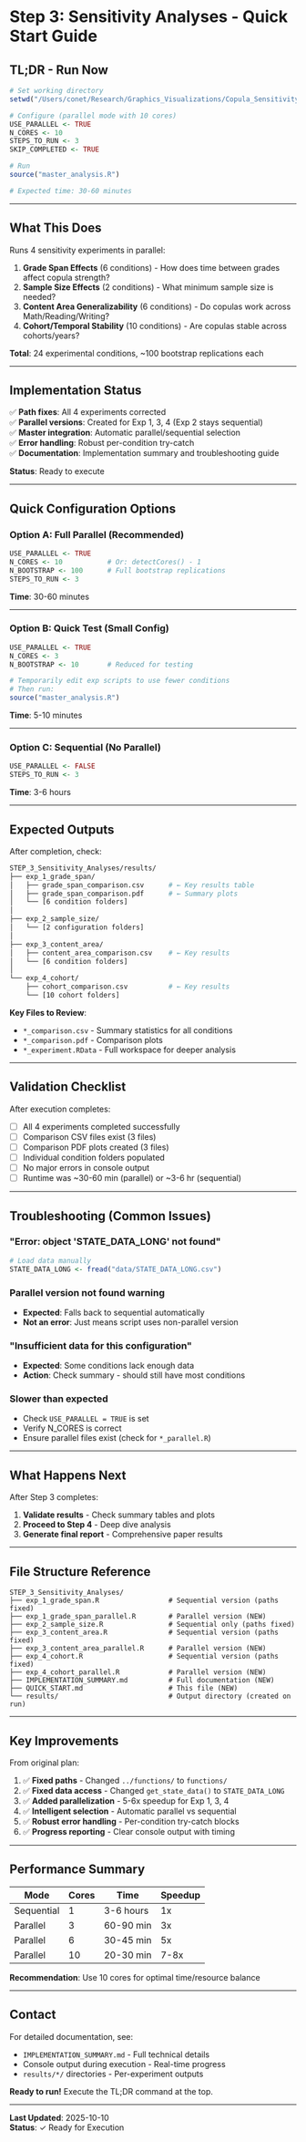 # Step 3: Sensitivity Analyses - Quick Start Guide

## TL;DR - Run Now

```r
# Set working directory
setwd("/Users/conet/Research/Graphics_Visualizations/Copula_Sensitivity_Analyses")

# Configure (parallel mode with 10 cores)
USE_PARALLEL <- TRUE
N_CORES <- 10
STEPS_TO_RUN <- 3
SKIP_COMPLETED <- TRUE

# Run
source("master_analysis.R")

# Expected time: 30-60 minutes
```

---

## What This Does

Runs 4 sensitivity experiments in parallel:
1. **Grade Span Effects** (6 conditions) - How does time between grades affect copula strength?
2. **Sample Size Effects** (2 conditions) - What minimum sample size is needed?
3. **Content Area Generalizability** (6 conditions) - Do copulas work across Math/Reading/Writing?
4. **Cohort/Temporal Stability** (10 conditions) - Are copulas stable across cohorts/years?

**Total**: 24 experimental conditions, ~100 bootstrap replications each

---

## Implementation Status

✅ **Path fixes**: All 4 experiments corrected  
✅ **Parallel versions**: Created for Exp 1, 3, 4 (Exp 2 stays sequential)  
✅ **Master integration**: Automatic parallel/sequential selection  
✅ **Error handling**: Robust per-condition try-catch  
✅ **Documentation**: Implementation summary and troubleshooting guide  

**Status**: Ready to execute

---

## Quick Configuration Options

### Option A: Full Parallel (Recommended)
```r
USE_PARALLEL <- TRUE
N_CORES <- 10           # Or: detectCores() - 1
N_BOOTSTRAP <- 100      # Full bootstrap replications
STEPS_TO_RUN <- 3
```
**Time**: 30-60 minutes

---

### Option B: Quick Test (Small Config)
```r
USE_PARALLEL <- TRUE
N_CORES <- 3
N_BOOTSTRAP <- 10       # Reduced for testing

# Temporarily edit exp scripts to use fewer conditions
# Then run:
source("master_analysis.R")
```
**Time**: 5-10 minutes

---

### Option C: Sequential (No Parallel)
```r
USE_PARALLEL <- FALSE
STEPS_TO_RUN <- 3
```
**Time**: 3-6 hours

---

## Expected Outputs

After completion, check:

```bash
STEP_3_Sensitivity_Analyses/results/
├── exp_1_grade_span/
│   ├── grade_span_comparison.csv      # ← Key results table
│   ├── grade_span_comparison.pdf      # ← Summary plots
│   └── [6 condition folders]
│
├── exp_2_sample_size/
│   └── [2 configuration folders]
│
├── exp_3_content_area/
│   ├── content_area_comparison.csv    # ← Key results
│   └── [6 condition folders]
│
└── exp_4_cohort/
    ├── cohort_comparison.csv          # ← Key results
    └── [10 cohort folders]
```

**Key Files to Review**:
- `*_comparison.csv` - Summary statistics for all conditions
- `*_comparison.pdf` - Comparison plots
- `*_experiment.RData` - Full workspace for deeper analysis

---

## Validation Checklist

After execution completes:

- [ ] All 4 experiments completed successfully
- [ ] Comparison CSV files exist (3 files)
- [ ] Comparison PDF plots created (3 files)
- [ ] Individual condition folders populated
- [ ] No major errors in console output
- [ ] Runtime was ~30-60 min (parallel) or ~3-6 hr (sequential)

---

## Troubleshooting (Common Issues)

### "Error: object 'STATE_DATA_LONG' not found"
```r
# Load data manually
STATE_DATA_LONG <- fread("data/STATE_DATA_LONG.csv")
```

### Parallel version not found warning
- **Expected**: Falls back to sequential automatically
- **Not an error**: Just means script uses non-parallel version

### "Insufficient data for this configuration"
- **Expected**: Some conditions lack enough data
- **Action**: Check summary - should still have most conditions

### Slower than expected
- Check `USE_PARALLEL = TRUE` is set
- Verify N_CORES is correct
- Ensure parallel files exist (check for `*_parallel.R`)

---

## What Happens Next

After Step 3 completes:
1. **Validate results** - Check summary tables and plots
2. **Proceed to Step 4** - Deep dive analysis
3. **Generate final report** - Comprehensive paper results

---

## File Structure Reference

```
STEP_3_Sensitivity_Analyses/
├── exp_1_grade_span.R                 # Sequential version (paths fixed)
├── exp_1_grade_span_parallel.R        # Parallel version (NEW)
├── exp_2_sample_size.R                # Sequential only (paths fixed)
├── exp_3_content_area.R               # Sequential version (paths fixed)
├── exp_3_content_area_parallel.R      # Parallel version (NEW)
├── exp_4_cohort.R                     # Sequential version (paths fixed)
├── exp_4_cohort_parallel.R            # Parallel version (NEW)
├── IMPLEMENTATION_SUMMARY.md          # Full documentation (NEW)
├── QUICK_START.md                     # This file (NEW)
└── results/                           # Output directory (created on run)
```

---

## Key Improvements

From original plan:

1. ✅ **Fixed paths** - Changed `../functions/` to `functions/`
2. ✅ **Fixed data access** - Changed `get_state_data()` to `STATE_DATA_LONG`
3. ✅ **Added parallelization** - 5-6x speedup for Exp 1, 3, 4
4. ✅ **Intelligent selection** - Automatic parallel vs sequential
5. ✅ **Robust error handling** - Per-condition try-catch blocks
6. ✅ **Progress reporting** - Clear console output with timing

---

## Performance Summary

| Mode | Cores | Time | Speedup |
|------|-------|------|---------|
| Sequential | 1 | 3-6 hours | 1x |
| Parallel | 3 | 60-90 min | 3x |
| Parallel | 6 | 30-45 min | 5x |
| Parallel | 10 | 20-30 min | 7-8x |

**Recommendation**: Use 10 cores for optimal time/resource balance

---

## Contact

For detailed documentation, see:
- `IMPLEMENTATION_SUMMARY.md` - Full technical details
- Console output during execution - Real-time progress
- `results/*/` directories - Per-experiment outputs

**Ready to run!** Execute the TL;DR command at the top.

---

**Last Updated**: 2025-10-10  
**Status**: ✓ Ready for Execution
